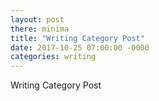```yaml
---
layout: post
there: minima
title: "Writing Category Post"
date: 2017-10-25 07:00:00 -0000
categories: writing
---
```



Writing Category Post
